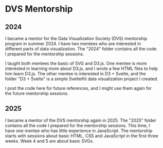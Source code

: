 # DVS Mentorship

## 2024
I became a mentor for the Data Visualization Society (DVS) mentorship program in summer 2024. I have two mentees who are interested in different parts of data visualization. The "2024" folder contains all the code I prepared for the mentorship sessions.

I taught both mentees the basic of SVG and D3.js. One mentee is more interested in learning more about D3.js, and I wrote a few HTML files to help him learn D3.js. The other mentee is interested in D3 + Svelte, and the folder "D3 + Svelte" is a simple SvelteKit data visualization project I created.

I post the code here for future references, and I might use them again for the future mentorship sessions.

## 2025
I became a mentor of the DVS mentorship again in 2025. The "2025" folder contains all the code I prepared for the mentorship sessions. This time, I have one mentee who has little experience in JavaScript. The mentorship starts with sessions about basic HTML, CSS and JavaScript in the first three weeks. Week 4 and 5 are about basic SVGs.